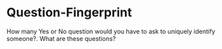 # Question-Fingerprint
How many Yes or No question would you have to ask to uniquely identify someone?. What are these questions?
